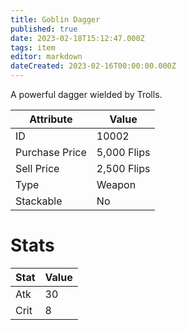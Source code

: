 ```yaml
---
title: Goblin Dagger
published: true
date: 2023-02-18T15:12:47.000Z
tags: item
editor: markdown
dateCreated: 2023-02-16T00:00:00.000Z
---
```


A powerful dagger wielded by Trolls.

|Attribute|Value|
|-|-|
|ID|10002|
|Purchase Price|5,000 Flips|
|Sell Price|2,500 Flips|
|Type|Weapon|
|Stackable|No|

# Stats
|Stat|Value|
|-|-|
|Atk|30|
|Crit|8|
